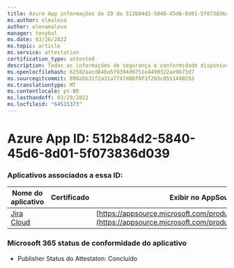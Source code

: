 ```yaml
---
title: Azure App informações de ID do 512b84d2-5840-45d6-8d01-5f073836d039
ms.author: elmalova
author: elenamalova
manager: tonybal
ms.date: 03/26/2022
ms.topic: article
ms.service: attestation
certification_type: attested
description: Todas as informações de segurança e conformidade disponíveis para 512b84d2-5840-45d6-8d01-5f073836d039.
ms.openlocfilehash: 62582aacd84ba5f9394d9751e4499322ae9673d7
ms.sourcegitcommit: 890a5b31f2a31a7747d88f0f3f203c0551440293
ms.translationtype: MT
ms.contentlocale: pt-BR
ms.lasthandoff: 03/29/2022
ms.locfileid: "64515373"
---
```

# <a name="azure-app-id-512b84d2-5840-45d6-8d01-5f073836d039"></a>Azure App ID: 512b84d2-5840-45d6-8d01-5f073836d039


### <a name="apps-associated-with-this-id"></a>Aplicativos associados a essa ID:
| **Nome do aplicativo** | **Certificado** | **Exibir no AppSource** |
|--------------|---------------|-----------------------|
| [Jira Cloud](../forward/WA200002140.md) |  | [https://appsource.microsoft.com/product/office/WA200002140](https://appsource.microsoft.com/product/office/WA200002140) |

### <a name="microsoft-365-app-compliance-status"></a>Microsoft 365 status de conformidade do aplicativo
- Publisher Status do Attestaton: Concluído
